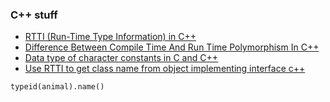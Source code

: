 ### C++ stuff 
- [RTTI (Run-Time Type Information) in C++](https://www.geeksforgeeks.org/rtti-run-time-type-information-in-cpp/)
- [Difference Between Compile Time And Run Time Polymorphism In C++](https://www.geeksforgeeks.org/compile-time-vs-run-time-polymorphism-difference-in-cpp/)
- [Data type of character constants in C and C++](https://www.geeksforgeeks.org/g-fact-19-2/)
- [Use RTTI to get class name from object implementing interface c++](https://stackoverflow.com/questions/64347291/use-rtti-to-get-class-name-from-object-implementing-interface-c)
```
typeid(animal).name() 
```

